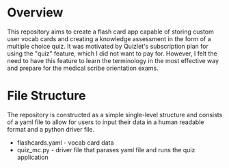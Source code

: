 # Overview

This repository aims to create a flash card app capable of storing custom user vocab cards and creating a knowledge assessment in the form of a multiple choice quiz.
It was motivated by Quizlet's subscription plan for using the "quiz" feature, which I did not want to pay for. However, I felt the need to have this feature to 
learn the terminology in the most effective way and prepare for the medical scribe orientation exams.

# File Structure

The repository is constructed as a simple single-level structure and consists of a yaml file to allow for users to input their data in a human readable format and a python driver file.

- flashcards.yaml - vocab card data
- quiz_mc.py - driver file that parases yaml file and runs the quiz application

